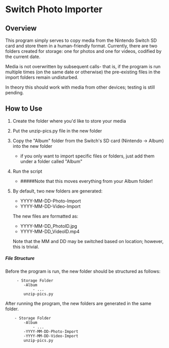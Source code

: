 # Switch Photo Importer
## Overview
This program simply serves to copy media from the Nintendo Switch SD card and store them 
in a human-friendly format. Currently, there are two folders created for storage: one for photos and one for videos,
codified by the current date.

Media is not overwritten by subsequent calls- that is, if the program is run multiple times (on the same date or otherwise)
the pre-existing files in the import folders remain undisturbed.


In theory this should work with media from other devices; testing is still pending.



## How to Use
1. Create the folder where you'd like to store your media
2. Put the unzip-pics.py file in the new folder
3. Copy the "Album" folder from the Switch's SD card (Nintendo -> Album) into the new folder
    - if you only want to import specific files or folders, just add them under a folder called "Album"
4. Run the script
    - #####Note that this moves everything from your Album folder!
5. By default, two new folders are generated:
    - YYYY-MM-DD-Photo-Import
    - YYYY-MM-DD-Video-Import
    
   The new files are formatted as:
    - YYYY-MM-DD_PhotoID.jpg
    - YYYY-MM-DD_VideoID.mp4
   
   Note that the MM and DD may be switched based on location; however, this is trivial.
 
 ##### File Structure
 Before the program is run, the new folder should be structured as follows:
 
         - Storage Folder
            -Album
                - ...
            unzip-pics.py
            
 After running the program, the new folders are generated in the same folder.
 
        - Storage Folder
            -Album
                - ...
            -YYYY-MM-DD-Photo-Import
            -YYYY-MM-DD-Video-Import
            unzip-pics.py